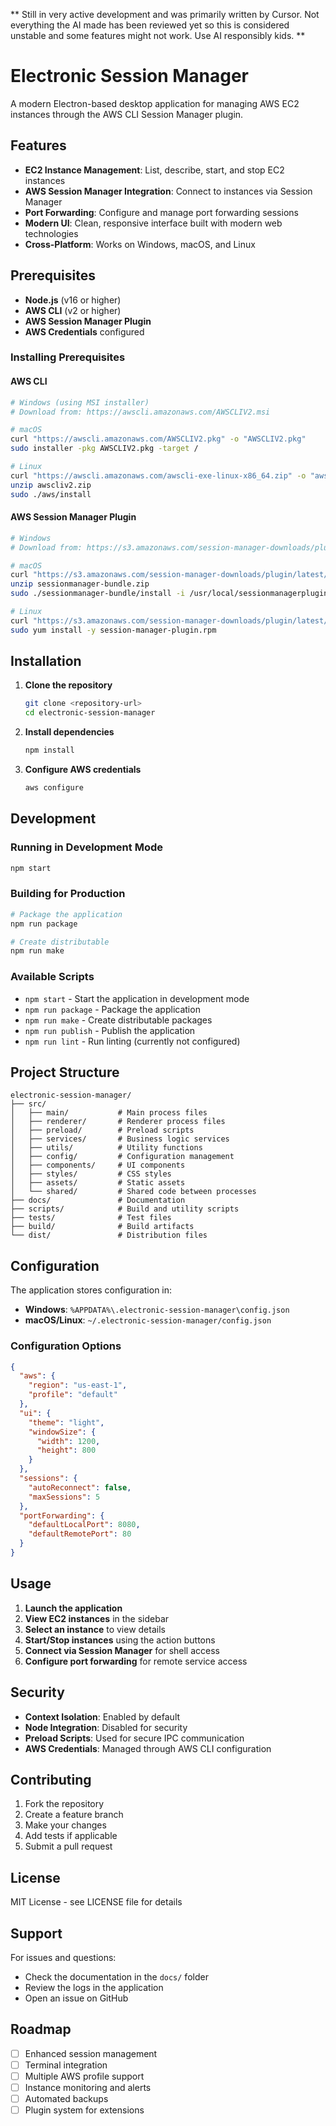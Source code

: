 ** Still in very active development and was primarily written by Cursor. Not everything the AI made has been reviewed yet so this is considered unstable and some features might not work.  Use AI responsibly kids. **



# Electronic Session Manager

A modern Electron-based desktop application for managing AWS EC2 instances through the AWS CLI Session Manager plugin.

## Features

- **EC2 Instance Management**: List, describe, start, and stop EC2 instances
- **AWS Session Manager Integration**: Connect to instances via Session Manager
- **Port Forwarding**: Configure and manage port forwarding sessions
- **Modern UI**: Clean, responsive interface built with modern web technologies
- **Cross-Platform**: Works on Windows, macOS, and Linux

## Prerequisites

- **Node.js** (v16 or higher)
- **AWS CLI** (v2 or higher)
- **AWS Session Manager Plugin**
- **AWS Credentials** configured

### Installing Prerequisites

#### AWS CLI
```bash
# Windows (using MSI installer)
# Download from: https://awscli.amazonaws.com/AWSCLIV2.msi

# macOS
curl "https://awscli.amazonaws.com/AWSCLIV2.pkg" -o "AWSCLIV2.pkg"
sudo installer -pkg AWSCLIV2.pkg -target /

# Linux
curl "https://awscli.amazonaws.com/awscli-exe-linux-x86_64.zip" -o "awscliv2.zip"
unzip awscliv2.zip
sudo ./aws/install
```

#### AWS Session Manager Plugin
```bash
# Windows
# Download from: https://s3.amazonaws.com/session-manager-downloads/plugin/latest/windows/SessionManagerPluginSetup.exe

# macOS
curl "https://s3.amazonaws.com/session-manager-downloads/plugin/latest/mac/sessionmanager-bundle.zip" -o "sessionmanager-bundle.zip"
unzip sessionmanager-bundle.zip
sudo ./sessionmanager-bundle/install -i /usr/local/sessionmanagerplugin -b /usr/local/bin/session-manager-plugin

# Linux
curl "https://s3.amazonaws.com/session-manager-downloads/plugin/latest/linux_64bit/session-manager-plugin.rpm" -o "session-manager-plugin.rpm"
sudo yum install -y session-manager-plugin.rpm
```

## Installation

1. **Clone the repository**
   ```bash
   git clone <repository-url>
   cd electronic-session-manager
   ```

2. **Install dependencies**
   ```bash
   npm install
   ```

3. **Configure AWS credentials**
   ```bash
   aws configure
   ```

## Development

### Running in Development Mode
```bash
npm start
```

### Building for Production
```bash
# Package the application
npm run package

# Create distributable
npm run make
```

### Available Scripts
- `npm start` - Start the application in development mode
- `npm run package` - Package the application
- `npm run make` - Create distributable packages
- `npm run publish` - Publish the application
- `npm run lint` - Run linting (currently not configured)

## Project Structure

```
electronic-session-manager/
├── src/
│   ├── main/           # Main process files
│   ├── renderer/       # Renderer process files
│   ├── preload/        # Preload scripts
│   ├── services/       # Business logic services
│   ├── utils/          # Utility functions
│   ├── config/         # Configuration management
│   ├── components/     # UI components
│   ├── styles/         # CSS styles
│   ├── assets/         # Static assets
│   └── shared/         # Shared code between processes
├── docs/               # Documentation
├── scripts/            # Build and utility scripts
├── tests/              # Test files
├── build/              # Build artifacts
└── dist/               # Distribution files
```

## Configuration

The application stores configuration in:
- **Windows**: `%APPDATA%\.electronic-session-manager\config.json`
- **macOS/Linux**: `~/.electronic-session-manager/config.json`

### Configuration Options

```json
{
  "aws": {
    "region": "us-east-1",
    "profile": "default"
  },
  "ui": {
    "theme": "light",
    "windowSize": {
      "width": 1200,
      "height": 800
    }
  },
  "sessions": {
    "autoReconnect": false,
    "maxSessions": 5
  },
  "portForwarding": {
    "defaultLocalPort": 8080,
    "defaultRemotePort": 80
  }
}
```

## Usage

1. **Launch the application**
2. **View EC2 instances** in the sidebar
3. **Select an instance** to view details
4. **Start/Stop instances** using the action buttons
5. **Connect via Session Manager** for shell access
6. **Configure port forwarding** for remote service access

## Security

- **Context Isolation**: Enabled by default
- **Node Integration**: Disabled for security
- **Preload Scripts**: Used for secure IPC communication
- **AWS Credentials**: Managed through AWS CLI configuration

## Contributing

1. Fork the repository
2. Create a feature branch
3. Make your changes
4. Add tests if applicable
5. Submit a pull request

## License

MIT License - see LICENSE file for details

## Support

For issues and questions:
- Check the documentation in the `docs/` folder
- Review the logs in the application
- Open an issue on GitHub

## Roadmap

- [ ] Enhanced session management
- [ ] Terminal integration
- [ ] Multiple AWS profile support
- [ ] Instance monitoring and alerts
- [ ] Automated backups
- [ ] Plugin system for extensions 